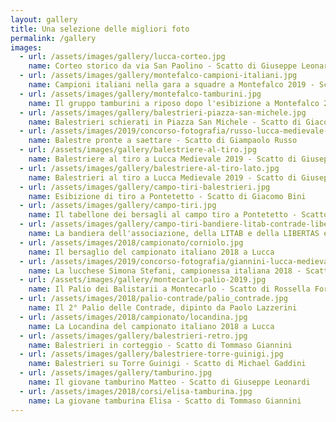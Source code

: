 ```yaml
---
layout: gallery
title: Una selezione delle migliori foto
permalink: /gallery
images:
  - url: /assets/images/gallery/lucca-corteo.jpg
    name: Corteo storico da via San Paolino - Scatto di Giuseppe Leonardi
  - url: /assets/images/gallery/montefalco-campioni-italiani.jpg
    name: Campioni italiani nella gara a squadre a Montefalco 2019 - Scatto di Giacomo Bini
  - url: /assets/images/gallery/montefalco-tamburini.jpg
    name: Il gruppo tamburini a riposo dopo l'esibizione a Montefalco 2019 - Scatto di Giacomo Bini
  - url: /assets/images/gallery/balestrieri-piazza-san-michele.jpg
    name: Balestrieri schierati in Piazza San Michele - Scatto di Giacomo Bini
  - url: /assets/images/2019/concorso-fotografia/russo-lucca-medievale-1.jpg
    name: Balestre pronte a saettare - Scatto di Giampaolo Russo
  - url: /assets/images/gallery/balestriere-al-tiro.jpg
    name: Balestriere al tiro a Lucca Medievale 2019 - Scatto di Giuseppe Leonardi
  - url: /assets/images/gallery/balestriere-al-tiro-lato.jpg
    name: Balestrieri al tiro a Lucca Medievale 2019 - Scatto di Giuseppe Leonardi
  - url: /assets/images/gallery/campo-tiri-balestrieri.jpg
    name: Esibizione di tiro a Pontetetto - Scatto di Giacomo Bini
  - url: /assets/images/gallery/campo-tiri.jpg
    name: Il tabellone dei bersagli al campo tiro a Pontetetto - Scatto di Giacomo Bini
  - url: /assets/images/gallery/campo-tiri-bandiere-litab-contrade-libertas.jpg
    name: La bandiera dell'associazione, della LITAB e della LIBERTAS esposte al campo tiro durante le manifestazioni ufficiali.
  - url: /assets/images/2018/campionato/corniolo.jpg
    name: Il bersaglio del campionato italiano 2018 a Lucca
  - url: /assets/images/2019/concorso-fotografia/giannini-lucca-medievale.jpg
    name: La lucchese Simona Stefani, campionessa italiana 2018 - Scatto di Tommaso Giannini
  - url: /assets/images/gallery/montecarlo-palio-2019.jpg
    name: Il Palio dei Balistarii a Montecarlo - Scatto di Rossella Forassiepi
  - url: /assets/images/2018/palio-contrade/palio_contrade.jpg
    name: Il 2° Palio delle Contrade, dipinto da Paolo Lazzerini
  - url: /assets/images/2018/campionato/locandina.jpg
    name: La Locandina del campionato italiano 2018 a Lucca
  - url: /assets/images/gallery/balestrieri-retro.jpg
    name: Balestrieri in corteggio - Scatto di Tommaso Giannini
  - url: /assets/images/gallery/balestriere-torre-guinigi.jpg
    name: Balestrieri su Torre Guinigi - Scatto di Michael Gaddini
  - url: /assets/images/gallery/tamburino.jpg
    name: Il giovane tamburino Matteo - Scatto di Giuseppe Leonardi
  - url: /assets/images/2018/corsi/elisa-tamburina.jpg
    name: La giovane tamburina Elisa - Scatto di Tommaso Giannini
---
```

